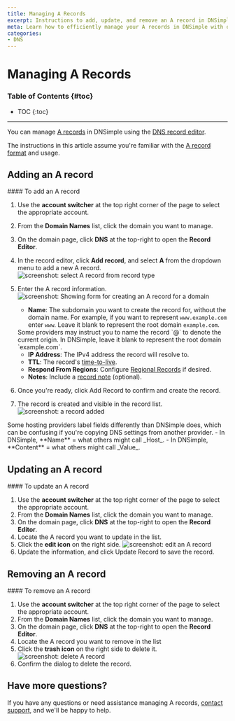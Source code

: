```yaml
---
title: Managing A Records
excerpt: Instructions to add, update, and remove an A record in DNSimple.
meta: Learn how to efficiently manage your A records in DNSimple with our step-by-step guide. Add, update, or remove DNS records effortlessly for optimal domain performance.
categories:
- DNS
---
```


# Managing A Records

### Table of Contents {#toc}

* TOC
{:toc}

---

You can manage [A records](/articles/a-record/) in DNSimple using the [DNS record editor](/articles/record-editor/).

The instructions in this article assume you're familiar with the [A record format](/articles/a-record/#record-format) and usage.

## Adding an A record

<div class="section-steps" markdown="1">
#### To add an A record

1. Use the **account switcher** at the top right corner of the page to select the appropriate account.
1. From the **Domain Names** list, click the domain you want to manage.
1. On the domain page, click **DNS** at the top-right to open the **Record Editor**.
1. In the record editor, click **Add record**, and select **A** from the dropdown menu to add a new A record.
    ![screenshot: select A record from record type](/files/select-a-record.png)

1. Enter the A record information.
    ![screenshot: Showing form for creating an A record for a domain](/files/record-a-create-new.png)

    - **Name**: The subdomain you want to create the record for, without the domain name. For example, if you want to represent `www.example.com` enter `www`. Leave it blank to represent the root domain `example.com`.

    <note>
    Some providers may instruct you to name the record `@` to denote the current origin. In DNSimple, leave it blank to represent the root domain `example.com`.
    </note>

    - **IP Address**: The IPv4 address the record will resolve to.
    - **TTL**: The record's [time-to-live](/articles/what-is-ttl/).
    - **Respond From Regions**: Configure [Regional Records](/articles/regional-records/) if desired.
    - **Notes**: Include a [record note](/articles/record-notes/) (optional).

1. Once you're ready, click <label>Add Record</label> to confirm and create the record.

1. The record is created and visible in the record list.
   ![screenshot: a record added](/files/a-record-created.png)

</div>

<note>
Some hosting providers label fields differently than DNSimple does, which can be confusing if you're copying DNS settings from another provider.
- In DNSimple, **Name** = what others might call _Host_.
- In DNSimple, **Content** = what others might call _Value_.
</note>

## Updating an A record

<div class="section-steps" markdown="1">
#### To update an A record

1. Use the **account switcher** at the top right corner of the page to select the appropriate account.
1. From the **Domain Names** list, click the domain you want to manage.
1. On the domain page, click **DNS** at the top-right to open the **Record Editor**.
1. Locate the A record you want to update in the list.
1. Click the **edit icon** on the right side.
  ![screenshot: edit an A record](/files/a-record-edit.png)
1. Update the information, and click <label>Update Record</label> to save the record.
</div>

## Removing an A record

<div class="section-steps" markdown="1">
#### To remove an A record

1. Use the **account switcher** at the top right corner of the page to select the appropriate account.
1. From the **Domain Names** list, click the domain you want to manage.
1. On the domain page, click **DNS** at the top-right to open the **Record Editor**.
1. Locate the A record you want to remove in the list
1. Click the **trash icon** on the right side to delete it.
  ![screenshot: delete A record](/files/a-record-delete.png)
1. Confirm the dialog to delete the record.
</div>

## Have more questions?

If you have any questions or need assistance managing A records, [contact support](https://dnsimple.com/feedback), and we'll be happy to help.
